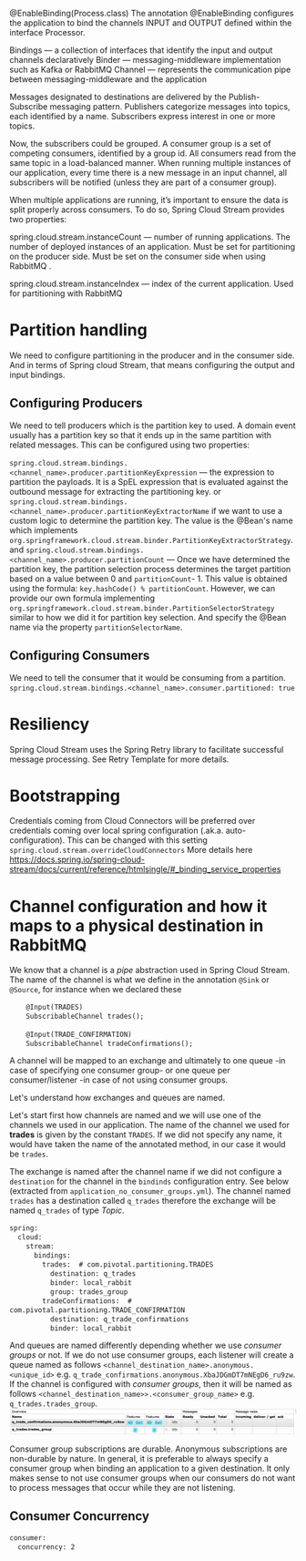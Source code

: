 

@EnableBinding(Process.class)
The annotation @EnableBinding configures the application to bind the channels INPUT and OUTPUT defined within the interface Processor.

Bindings — a collection of interfaces that identify the input and output channels declaratively
Binder — messaging-middleware implementation such as Kafka or RabbitMQ
Channel — represents the communication pipe between messaging-middleware and the application

Messages designated to destinations are delivered by the Publish-Subscribe messaging pattern.
Publishers categorize messages into topics, each identified by a name. Subscribers express interest in one or more topics.

Now, the subscribers could be grouped. A consumer group is a set of competing consumers, identified by a group id. All consumers read from the same
topic in a load-balanced manner.
When running multiple instances of our application, every time there is a new message in an input channel, all subscribers will be notified
 (unless they are part of a consumer group).



When multiple applications are running, it’s important to ensure the data is split properly across consumers. To do so, Spring Cloud Stream provides two properties:

spring.cloud.stream.instanceCount — number of running applications. The number of deployed instances of an application.
 Must be set for partitioning on the producer side. Must be set on the consumer side when using RabbitMQ .

spring.cloud.stream.instanceIndex — index of the current application. Used for partitioning with RabbitMQ



# Partition handling

We need to configure partitioning in the producer and in the consumer side. And in terms of Spring cloud Stream, that means
configuring the output and input bindings.

## Configuring Producers
We need to tell producers which is the partition key to used. A domain event usually has a partition key so that
it ends up in the same partition with related messages. This can be configured using two properties:

`spring.cloud.stream.bindings.<channel_name>.producer.partitionKeyExpression` — the expression to partition the payloads.
It is a SpEL expression that is evaluated against the outbound message for extracting the partitioning key.
or
`spring.cloud.stream.bindings.<channel_name>.producer.partitionKeyExtractorName` if we want to use a custom logic to determine the partition key.
The value is the @Bean's name which implements `org.springframework.cloud.stream.binder.PartitionKeyExtractorStrategy`.
and
`spring.cloud.stream.bindings.<channel_name>.producer.partitionCount` — Once we have determined the partition key, the partition selection
process determines the target partition based on a value between 0 and `partitionCount`- 1. This value is obtained using the formula:
 `key.hashCode() % partitionCount`. However, we can provide our own formula implementing `org.springframework.cloud.stream.binder.PartitionSelectorStrategy`
 similar to how we did it for partition key selection. And specify the @Bean name via the property `partitionSelectorName`.

## Configuring Consumers
We need to tell the consumer that it would be consuming from a partition.
`spring.cloud.stream.bindings.<channel_name>.consumer.partitioned: true`



# Resiliency

Spring Cloud Stream uses the Spring Retry library to facilitate successful message processing. See Retry Template for more details.


# Bootstrapping

Credentials coming from Cloud Connectors will be preferred over credentials coming over local spring configuration (.ak.a. auto-configuration).
This can be changed with this setting `spring.cloud.stream.overrideCloudConnectors`
More details here https://docs.spring.io/spring-cloud-stream/docs/current/reference/htmlsingle/#_binding_service_properties


# Channel configuration and how it maps to a physical destination in RabbitMQ

We know that a channel is a *pipe* abstraction used in Spring Cloud Stream. The name of the channel is what we define in the annotation `@Sink` or `@Source`,
for instance when we declared these
```
    @Input(TRADES)
    SubscribableChannel trades();

    @Input(TRADE_CONFIRMATION)
    SubscribableChannel tradeConfirmations();

```
A channel will be mapped to an exchange and ultimately to one queue -in case of specifying one consumer group- or
one queue per consumer/listener -in case of not using consumer groups.

Let's understand how exchanges and queues are named.

Let's start first how channels are named and we will use one of the channels we used in our application. The name of the channel we used for **trades**
is given by the constant `TRADES`. If we did not specify any name, it would have taken the name of the annotated method, in our case it would be `trades`.

The exchange is named after the channel name if we did not configure a `destination` for the channel in the `bindinds`
configuration entry. See below (extracted from `application_no_consumer_groups.yml`). The channel named `trades` has a destination called `q_trades` therefore the exchange
will be named `q_trades` of type *Topic*.

```
spring:
  cloud:
    stream:
      bindings:
        trades:  # com.pivotal.partitioning.TRADES
          destination: q_trades
          binder: local_rabbit
          group: trades_group
        tradeConfirmations:  # com.pivotal.partitioning.TRADE_CONFIRMATION
          destination: q_trade_confirmations
          binder: local_rabbit

```

And queues are named differently depending whether we use *consumer groups* or not. If we do not use consumer groups, each listener will create
a queue named as follows `<channel_destination_name>.anonymous.<unique_id>` e.g. `q_trade_confirmations.anonymous.XbaJDGmDT7mNEgD6_ru9zw`.
If the channel is configured with *consumer groups*, then it will be named as follows `<channel_destination_name>>.<consumer_group_name>` e.g. `q_trades.trades_group`.
![queue channels](assets/queue_channels.png)

Consumer group subscriptions are durable. Anonymous subscriptions are non-durable by nature.
In general, it is preferable to always specify a consumer group when binding an application to a given destination. It only makes sense
to not use consumer groups when our consumers do not want to process messages that occur while they are not listening.


## Consumer Concurrency

```
consumer:
  concurrency: 2
```

